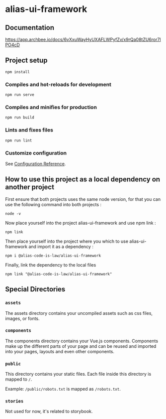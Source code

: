 # alias-ui-framework

## Documentation
https://app.archbee.io/docs/6vXxuWayHyUXAFLWPyfZv/x9rQa08tZU6ror7lPO4cD

## Project setup

```
npm install
```

### Compiles and hot-reloads for development

```
npm run serve
```

### Compiles and minifies for production

```
npm run build
```

### Lints and fixes files

```
npm run lint
```

### Customize configuration

See [Configuration Reference](https://cli.vuejs.org/config/).

## How to use this project as a local dependency on another project

First ensure that both projects uses the same node version, for that you can use the following command into both
projects :

```
node -v
```

Now place yourself into the project alias-ui-framework and use npm link :

```
npm link
```

Then place yourself into the project where you which to use alias-ui-framework and import it as a dependency :

```
npm i @alias-code-is-law/alias-ui-framework
```

Finally, link the dependency to the local files

```
npm link "@alias-code-is-law/alias-ui-framework"
```

## Special Directories

### `assets`

The assets directory contains your uncompiled assets such as css files, images, or fonts.

### `components`

The components directory contains your Vue.js components. Components make up the different parts of your page and can be
reused and imported into your pages, layouts and even other components.

### `public`

This directory contains your static files. Each file inside this directory is mapped to `/`.

Example: `/public/robots.txt` is mapped as `/robots.txt`.

### `stories`

Not used for now, it's related to storybook.
